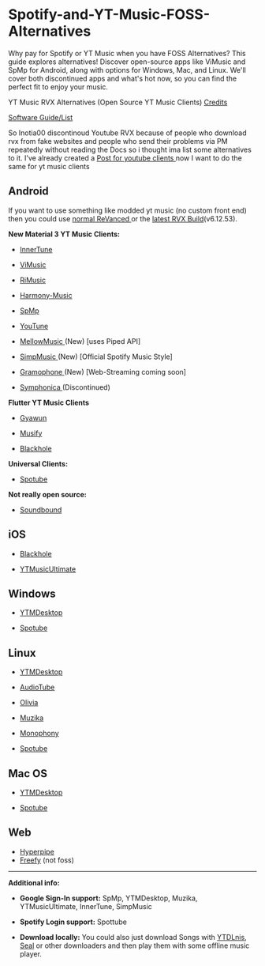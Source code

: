 
# Spotify-and-YT-Music-FOSS-Alternatives

Why pay for Spotify or YT Music when you have FOSS Alternatives? This guide explores alternatives! Discover open-source apps like ViMusic and SpMp for Android, along with options for Windows, Mac, and Linux. We'll cover both discontinued apps and what's hot now, so you can find the perfect fit to enjoy your music.

  

YT Music RVX Alternatives (Open Source YT Music Clients) [Credits](https://www.reddit.com/r/AfterVanced/comments/15ehnb0/yt_music_rvx_alternatives_open_source_yt_music/)

  

[Software Guide/List](https://www.reddit.com/r/AfterVanced/?f=flair_name%3A%22Software%20Guide%2FList%22)

  

So Inotia00 discontinoud Youtube RVX because of people who download rvx from fake websites and people who send their problems via PM repeatedly without reading the Docs so i thought ima list some alternatives to it. I've already created a [Post for youtube clients ](https://www.reddit.com/r/AfterVanced/comments/15eezgu/_/)now I want to do the same for yt music clients

  

## Android
  

If you want to use something like modded yt music (no custom front end) then you could use [normal ReVanced ](https://revanced.app/)or the [latest RVX Build](https://github.com/inotia00/revanced-manager)(v6.12.53).

  

**New Material 3 YT Music Clients:**

  

- [InnerTune](https://github.com/z-huang/InnerTune)

- [ViMusic](https://github.com/vfsfitvnm/ViMusic)

- [RiMusic](https://github.com/fast4x/RiMusic) 

- [Harmony-Music](https://github.com/anandnet/Harmony-Music)

- [SpMp](https://github.com/toasterofbread/spmp)

- [YouTune](https://github.com/SuhasDissa/You-Tune)

- [MellowMusic ](https://github.com/SuhasDissa/MellowMusic)(New) [uses Piped API]

- [SimpMusic ](https://github.com/maxrave-dev/SimpMusic)(New) [Official Spotify Music Style]

- [Gramophone ](https://github.com/AkaneTan/Gramophone)(New) [Web-Streaming coming soon]

- [Symphonica ](https://github.com/AkaneTan/Symphonica)(Discontinued)

  

**Flutter YT Music Clients**

  

 - [Gyawun](https://github.com/sheikhhaziq/gyawun)
   
     
   
  - [Musify](https://github.com/gokadzev/Musify)
   
     
   
  - [Blackhole](https://github.com/StarsWarrior/BlackHole)

  

**Universal Clients:**

  

- [Spotube](https://github.com/KRTirtho/spotube)

  

**Not really open source:**

  

- [Soundbound](https://soundbound.app/)

  

## iOS

  

- [Blackhole](https://github.com/StarsWarrior/BlackHole)

  

- [YTMusicUltimate ](https://github.com/ginsudev/YTMusicUltimate)

  

## Windows

  

- [YTMDesktop](https://github.com/ytmdesktop/ytmdesktop)

- [Spotube](https://github.com/KRTirtho/spotube)

  

## Linux

  

- [YTMDesktop ](https://github.com/ytmdesktop/ytmdesktop)

  

- [AudioTube](https://invent.kde.org/multimedia/audiotube)

  

- [Olivia](https://github.com/keshavbhatt/olivia)

  

- [Muzika](https://github.com/vixalien/muzika)

  

- [Monophony ](https://gitlab.com/zehkira/monophony)

  

- [Spotube](https://github.com/KRTirtho/spotube)

  

## Mac OS

  

- [YTMDesktop](https://github.com/ytmdesktop/ytmdesktop)

- [Spotube](https://github.com/KRTirtho/spotube)

## Web
- [Hyperpipe](https://hyperpipe.surge.sh/)
- [Freefy](https://freefy.app/login) (not foss)

***
**Additional info:**

- **Google Sign-In support:** 
SpMp, YTMDesktop, Muzika, YTMusicUltimate, InnerTune, SimpMusic 

- **Spotify Login support:** 
Spottube

- **Download locally:**
You could also just download Songs with [YTDLnis](https://github.com/deniscerri/ytdlnis), [Seal](https://github.com/JunkFood02/Seal) or other downloaders and then play them with some offline music player.

